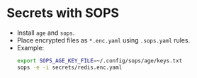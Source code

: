 # Secrets with SOPS

- Install `age` and `sops`.
- Place encrypted files as `*.enc.yaml` using `.sops.yaml` rules.
- Example:
  ```bash
  export SOPS_AGE_KEY_FILE=~/.config/sops/age/keys.txt
  sops -e -i secrets/redis.enc.yaml
  ```
